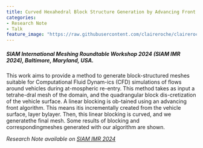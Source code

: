 ```yaml
---
title: Curved Hexahedral Block Structure Generation by Advancing Front
categories:
- Research Note
- Talk
feature_image: "https://raw.githubusercontent.com/claireroche/claireroche.github.io/main/images/blossoms.png"
---
```


##### SIAM International Meshing Roundtable Workshop 2024 (SIAM IMR 2024), Baltimore, Maryland, USA.

This  work  aims  to  provide  a  method  to  generate  block-structured meshes suitable for Computational Fluid Dynam-ics  (CFD)  simulations  of  flows  around  vehicles  during  at-mospheric re-entry.  This method takes as input a tetrahe-dral mesh of the domain,  and the quadrangular block dis-cretization  of  the  vehicle  surface.   A  linear  blocking  is  ob-tained  using  an  advancing  front  algorithm.   This  means  itis  incrementally  created  from  the  vehicle  surface,  layer  bylayer.  Then, this linear blocking is curved, and we generatethe final mesh.  Some results of blocking and correspondingmeshes generated with our algorithm are shown.

<!-- more -->

_Research Note available on [SIAM IMR 2024](https://internationalmeshingroundtable.com/assets/research-notes/imr32/2010.pdf)_